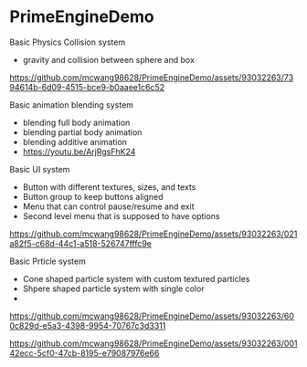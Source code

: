 # PrimeEngineDemo
Basic Physics Collision system
- gravity and collision between sphere and box


https://github.com/mcwang98628/PrimeEngineDemo/assets/93032263/7394614b-6d09-4515-bce9-b0aaee1c6c52

Basic animation blending system
- blending full body animation
- blending partial body animation
- blending additive animation
- https://youtu.be/ArjRgsFhK24

Basic UI system
- Button with different textures, sizes, and texts
- Button group to keep buttons aligned
- Menu that can control pause/resume and exit
- Second level menu that is supposed to have options
  

https://github.com/mcwang98628/PrimeEngineDemo/assets/93032263/021a82f5-c68d-44c1-a518-526747fffc9e

Basic Prticle system
- Cone shaped particle system with custom textured particles
- Shpere shaped particle system with single color
- 

https://github.com/mcwang98628/PrimeEngineDemo/assets/93032263/600c829d-e5a3-4398-9954-70767c3d3311


https://github.com/mcwang98628/PrimeEngineDemo/assets/93032263/00142ecc-5cf0-47cb-8195-e79087976e66

